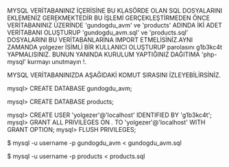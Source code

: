 MYSQL VERİTABANINIZ İÇERİSİNE BU KLASÖRDE OLAN SQL DOSYALARINI EKLEMENİZ GEREKMEKTEDİR BU İŞLEMİ GERÇEKLEŞTİRMEDEN ÖNCE
VERİTABANINIZ ÜZERİNDE 'gundogdu_avm' ve 'products' ADINDA İKİ ADET VERİTABANI OLUŞTURUP 'gundogdu_avm.sql' ve 'products.sql' 
DOSYALARINI BU VERİTABANLARINA IMPORT ETMELİSİNİZ.AYNI ZAMANDA yolgezer İSİMLİ BİR KULLANICI OLUŞTURUP parolasını g1b3kc4t YAPMALISINIZ.
BUNUN YANINDA KURULUM YAPTIĞINIZ DAĞITIMA 'php-mysql' kurmayı unutmayın !.


MYSQL VERİTABANINIZDA AŞAĞIDAKİ KOMUT SIRASINI İZLEYEBİLİRSİNİZ.

mysql> CREATE DATABASE gundogdu_avm;

mysql> CREATE DATABASE products;

mysql> CREATE USER 'yolgezer'@'localhost' IDENTIFIED BY 'g1b3kc4t';
mysql> GRANT ALL PRIVILEGES ON *.* TO 'yolgezer'@'localhost' WITH GRANT OPTION;
mysql> FLUSH PRIVILEGES;

$ mysql -u username -p gundogdu_avm < gundogdu_avm.sql

$ mysql -u username -p products < products.sql

